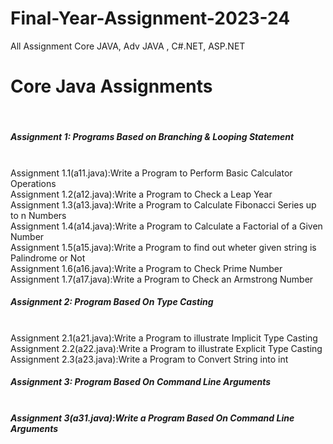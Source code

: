 # Final-Year-Assignment-2023-24
All Assignment Core JAVA, Adv JAVA , C#.NET, ASP.NET<br>
<h1>Core Java Assignments</h1><br>
<h5>Assignment 1: Programs Based on Branching & Looping Statement</h5><br>
Assignment 1.1(a11.java):Write a Program to Perform Basic Calculator Operations<br>
Assignment 1.2(a12.java):Write a Program to Check a Leap Year<br>
Assignment 1.3(a13.java):Write a Program to Calculate Fibonacci Series up to n Numbers<br>
Assignment 1.4(a14.java):Write a Program to Calculate a Factorial of a Given Number<br>
Assignment 1.5(a15.java):Write a Program to find out wheter given string is Palindrome or Not<br>
Assignment 1.6(a16.java):Write a Program to Check Prime Number<br>
Assignment 1.7(a17.java):Write a Program to Check an Armstrong Number<br>
<h5>Assignment 2: Program Based On Type Casting</h5><br>
Assignment 2.1(a21.java):Write a Program to illustrate Implicit Type Casting<br>
Assignment 2.2(a22.java):Write a Program to illustrate Explicit Type Casting<br>
Assignment 2.3(a23.java):Write a Program to Convert String into int<br>
<h5>Assignment 3: Program Based On Command Line Arguments<h5><br>
Assignment 3(a31.java):Write a Program Based On Command Line Arguments<br>
